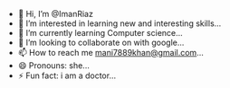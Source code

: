 - 👋 Hi, I’m @ImanRiaz
- 👀 I’m interested in learning new and interesting skills...
- 🌱 I’m currently learning Computer science...
- 💞️ I’m looking to collaborate on with google...
- 📫 How to reach me mani7889khan@gmail.com...
- 😄 Pronouns: she...
- ⚡ Fun fact: i am a doctor...

<!---
ImanRiaz/ImanRiaz is a ✨ special ✨ repository because its `README.md` (this file) appears on your GitHub profile.
You can click the Preview link to take a look at your changes.
--->  
